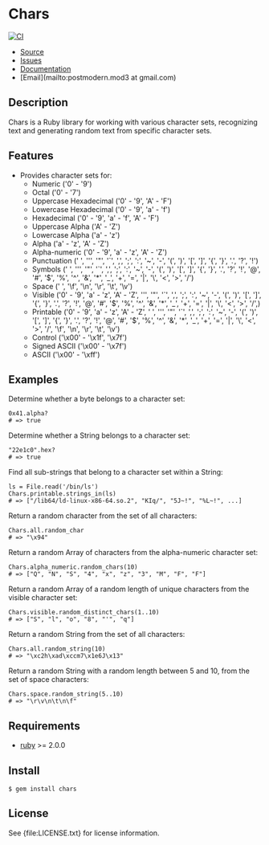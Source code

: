 # Chars

[![CI](https://github.com/postmodern/chars.rb/actions/workflows/ruby.yml/badge.svg)](https://github.com/postmodern/chars.rb/actions/workflows/ruby.yml)

* [Source](https://github.com/postmodern/chars.rb#readme)
* [Issues](https://github.com/postmodern/chars.rb/issues)
* [Documentation](https://rubydoc.info/gems/chars)
* [Email](mailto:postmodern.mod3 at gmail.com)

## Description

Chars is a Ruby library for working with various character sets,
recognizing text and generating random text from specific character sets.

## Features

* Provides character sets for:
  * Numeric ('0' - '9')
  * Octal ('0' - '7')
  * Uppercase Hexadecimal ('0' - '9', 'A' - 'F')
  * Lowercase Hexadecimal ('0' - '9', 'a' - 'f')
  * Hexadecimal ('0' - '9', 'a' - 'f', 'A' - 'F')
  * Uppercase Alpha ('A' - 'Z')
  * Lowercase Alpha ('a' - 'z')
  * Alpha ('a' - 'z', 'A' - 'Z')
  * Alpha-numeric ('0' - '9', 'a' - 'z', 'A' - 'Z')
  * Punctuation (' ', '\'', '"', '`', ',', ';', ':', '~', '-', '(', ')',
    '[', ']', '{', '}', '.', '?', '!')
  * Symbols (' ', '\'', '"', '`', ',', ';', ':', '~', '-', '(', ')',
    '[', ']', '{', '}', '.', '?', '!', '@', '#', '$', '%', '^', '&', '*',
    '_', '+', '=', '|', '\\', '<', '>', '/')
  * Space (' ', '\f', '\n', '\r', '\t', '\v')
  * Visible ('0' - '9', 'a' - 'z', 'A' - 'Z', '\'', '"', '`', ',',
    ';', ':', '~', '-', '(', ')', '[', ']', '{', '}', '.', '?', '!', '@',
    '#', '$', '%', '^', '&', '*', '_', '+', '=', '|', '\\', '<', '>', '/',)
  * Printable ('0' - '9', 'a' - 'z', 'A' - 'Z', ' ', '\'', '"', '`', ',',
    ';', ':', '~', '-', '(', ')', '[', ']', '{', '}', '.', '?', '!', '@',
    '#', '$', '%', '^', '&', '*', '_', '+', '=', '|', '\\', '<', '>', '/',
    '\f', '\n', '\r', '\t', '\v')
  * Control ('\x00' - '\x1f', '\x7f')
  * Signed ASCII ('\x00' - '\x7f')
  * ASCII ('\x00' - '\xff')

## Examples

Determine whether a byte belongs to a character set:

    0x41.alpha?
    # => true

Determine whether a String belongs to a character set:

    "22e1c0".hex?
    # => true

Find all sub-strings that belong to a character set within a String:

    ls = File.read('/bin/ls')
    Chars.printable.strings_in(ls)
    # => ["/lib64/ld-linux-x86-64.so.2", "KIq/", "5J~!", "%L~!", ...]

Return a random character from the set of all characters:

    Chars.all.random_char
    # => "\x94"

Return a random Array of characters from the alpha-numeric character set:

    Chars.alpha_numeric.random_chars(10)
    # => ["Q", "N", "S", "4", "x", "z", "3", "M", "F", "F"]

Return a random Array of a random length of unique characters from the
visible character set:

    Chars.visible.random_distinct_chars(1..10)
    # => ["S", "l", "o", "8", "'", "q"]

Return a random String from the set of all characters:

    Chars.all.random_string(10)
    # => "\xc2h\xad\xccm7\x1e6J\x13"

Return a random String with a random length between 5 and 10, from the
set of space characters:

    Chars.space.random_string(5..10)
    # => "\r\v\n\t\n\f"

## Requirements

* [ruby](http://www.ruby-lang.org/) >= 2.0.0

## Install

    $ gem install chars

## License

See {file:LICENSE.txt} for license information.

